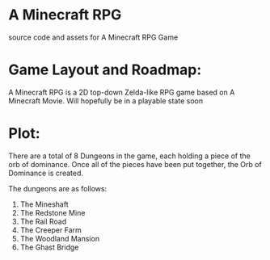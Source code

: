 # A Minecraft RPG
source code and assets for A Minecraft RPG Game

# Game Layout and Roadmap:

A Minecraft RPG is a 2D top-down Zelda-like RPG game based on A Minecraft Movie.
Will hopefully be in a playable state soon

# Plot:

There are a total of 8 Dungeons in the game, each holding a piece of the orb of dominance. Once all of the pieces have been put together, the Orb of Dominance is created.

The dungeons are as follows:  
1. The Mineshaft
2. The Redstone Mine
3. The Rail Road  
4. The Creeper Farm
5. The Woodland Mansion
6. The Ghast Bridge

